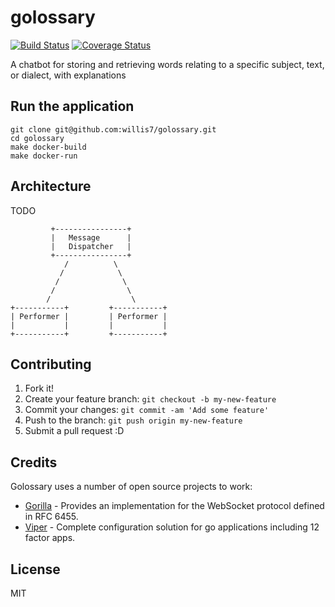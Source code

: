 # golossary
[![Build Status](https://travis-ci.org/willis7/golossary.svg?branch=master)](https://travis-ci.org/willis7/golossary)
[![Coverage Status](https://coveralls.io/repos/github/willis7/golossary/badge.svg?branch=master)](https://coveralls.io/github/willis7/golossary?branch=master)

A chatbot for storing and retrieving words relating to a specific subject, text, or dialect, with explanations

## Run the application

```
git clone git@github.com:willis7/golossary.git
cd golossary
make docker-build
make docker-run
```

## Architecture
TODO

```
         +----------------+        
         |   Message      |        
         |   Dispatcher   |        
         +----------------+        
            /          \           
           /            \          
          /              \         
         /                \        
        /                  \       
+-----------+         +-----------+
| Performer |         | Performer |
|           |         |           |
+-----------+         +-----------+
```


## Contributing

1. Fork it!
2. Create your feature branch: `git checkout -b my-new-feature`
3. Commit your changes: `git commit -am 'Add some feature'`
4. Push to the branch: `git push origin my-new-feature`
5. Submit a pull request :D


## Credits

Golossary uses a number of open source projects to work:

* [Gorilla] - Provides an implementation for the WebSocket protocol defined in RFC 6455.
* [Viper] - Complete configuration solution for go applications including 12 factor apps.

## License

MIT


[Gorilla]: http://www.gorillatoolkit.org/pkg/websocket#ReadJSON
[Viper]: https://github.com/spf13/viper
